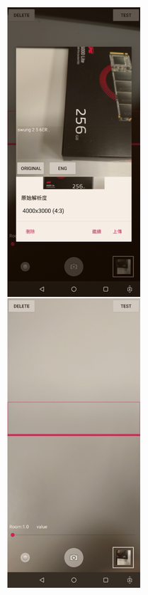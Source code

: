 <img src="https://github.com/gemilepus/Android-Camera-OCR/blob/master/Screenshot_20200924-111840798.jpg" width="300" />
<img src="https://github.com/gemilepus/Android-Camera-OCR/blob/master/Screenshot_20200924-111902185.jpg" width="300" />
